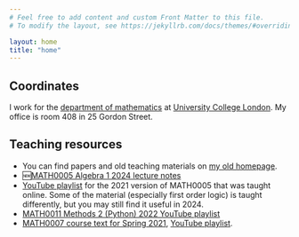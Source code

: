 ```yaml
---
# Feel free to add content and custom Front Matter to this file.
# To modify the layout, see https://jekyllrb.com/docs/themes/#overriding-theme-defaults

layout: home
title: "home"
---
```


## Coordinates

I work for the [department of mathematics](https://www.ucl.ac.uk/maths/) at [University College London](https://www.ucl.ac.uk). My office is room 408 in 25 Gordon Street.

## Teaching resources

- You can find papers and old teaching materials on [my old homepage](https://sites.google.com/site/matthewtowers).
- 🆕[MATH0005 Algebra 1 2024 lecture notes](https://www.ucl.ac.uk/~ucahmto/0005_2024/main.html)
- [YouTube playlist](https://www.youtube.com/playlist?list=PLWvR0w6-eIKWuGyCQv44OejjpvszkgvcU) for the 2021 version of MATH0005 that was taught online.  Some of the material (especially first order logic) is taught differently, but you may still find it useful in 2024.
- [MATH0011 Methods 2 (Python) 2022 YouTube playlist](https://youtube.com/playlist?list=PLWvR0w6-eIKVlT7Qk9_8_sRWtVyHpLzes&si=8PEQk9Adx3CNq3s0)
- [MATH0007 course text for Spring 2021](https://www.ucl.ac.uk/~ucahmto/0007_2021/), [YouTube playlist](https://www.youtube.com/playlist?list=PLWvR0w6-eIKVEFo0kiBEalN_kGJdZn39L).
